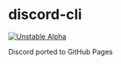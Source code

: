 # discord-cli

[![Unstable Alpha](https://github.com/Tyrrrz/DiscordChatExporter/workflows/CI/badge.svg?branch=master)](https://discord-cli.github.io)

Discord ported to GitHub Pages
